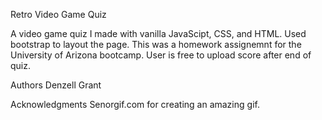 Retro Video Game Quiz 

A video game quiz I made with vanilla JavaScipt, CSS, and HTML. Used bootstrap to layout the page. This was a homework assignemnt for the University of Arizona bootcamp. User is free to upload score after end of quiz. 

Authors
Denzell Grant


Acknowledgments
Senorgif.com for creating an amazing gif. 
